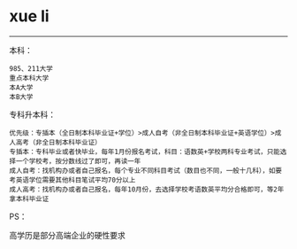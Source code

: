 # xue li

---

本科：

```
985、211大学
重点本科大学
本A大学
本B大学
```



专科升本科：

```
优先级：专插本（全日制本科毕业证+学位）>成人自考（非全日制本科毕业证+英语学位）>成人高考（非全日制本科毕业证）
专插本：专科毕业或者快毕业，每年1月份报名考试，科目：语数英+学校两科专业考试，只能选择一个学校考，按分数线过了即可，再读一年
成人自考：找机构办或者自己报名，每个专业不同科目考试（数目也不同，一般十几科），如要考英语学位需要其他科目笔试平均70分以上
成人高考：找机构办或者自己报名，每年10月份，去选择学校考语数英平均分合格即可，等2年拿本科毕业证
```

PS：

高学历是部分高端企业的硬性要求